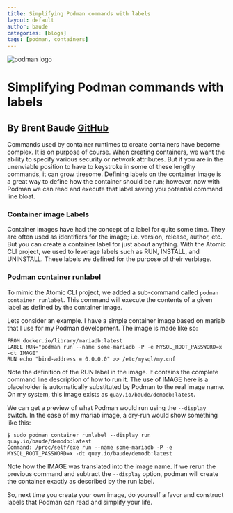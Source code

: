 ```yaml
---
title: Simplifying Podman commands with labels
layout: default
author: baude
categories: [blogs]
tags: [podman, containers]
---
```


![podman logo](../static/vectors/raw/podman.svg)

# Simplifying Podman commands with labels

## By Brent Baude [GitHub](https://github.com/baude)

Commands used by container runtimes to create containers have become complex. It is on purpose of course. When creating
containers, we want the ability to specify various security or network attributes. But if you are in the unenviable position to have to keystroke in some of these lengthy commands, it can grow tiresome. Defining labels on the container image is a great way to define how the container should be run; however, now with Podman we can read and execute that label saving you potential command line bloat.

<!--truncate-->

### Container image Labels

Container images have had the concept of a label for quite some time. They are often used as identifiers for the image; i.e. version, release, author, etc. But you can create a container label for just about anything. With the Atomic CLI project, we used to leverage labels such as RUN, INSTALL, and UNINSTALL. These labels we defined for the purpose of their verbiage.

### Podman container runlabel

To mimic the Atomic CLI project, we added a sub-command called `podman container runlabel`. This command will execute the contents of a given label as defined by the container image.

Lets consider an example. I have a simple container image based on mariab that I use for my Podman development. The image is made like so:

```
FROM docker.io/library/mariadb:latest
LABEL RUN="podman run --name some-mariadb -P -e MYSQL_ROOT_PASSWORD=x -dt IMAGE"
RUN echo "bind-address = 0.0.0.0" >> /etc/mysql/my.cnf
```

Note the definition of the RUN label in the image. It contains the complete command line description of how to run it. The use of IMAGE here is a placeholder is automatically substituted by Podman to the real image name. On my system, this image exists as `quay.io/baude/demodb:latest`.

We can get a preview of what Podman would run using the `--display` switch. In the case of my mariab image, a dry-run would show something like this:

```
$ sudo podman container runlabel --display run quay.io/baude/demodb:latest
Command: /proc/self/exe run --name some-mariadb -P -e MYSQL_ROOT_PASSWORD=x -dt quay.io/baude/demodb:latest
```

Note how the IMAGE was translated into the image name. If we rerun the previous command and subtract the `--display` option, podman will create the container exactly as described by the run label.

So, next time you create your own image, do yourself a favor and construct labels that Podman can read and simplify your life.

